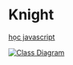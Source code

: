 # Knight
<a href="">học javascript</a>
<div></div>

<a href="https://drive.google.com/file/d/17Ky9AcAz8gXo1_tBhpjluEbPLikpfvhS/view?usp=sharing">
    <img src="https://firebasestorage.googleapis.com/v0/b/drivingtheory-b2.appspot.com/o/Knight%2FKnight%20Class%20Diagram.png?alt=media&token=699f2982-63a5-47d9-9e25-77c2b6ebee2b" title="Class Diagram"/>
</a>